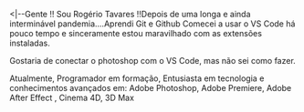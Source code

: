 <|--Gente !! 
Sou Rogério Tavares !!Depois de uma longa e ainda interminável pandemia....Aprendi Git e Github
Comecei a usar o VS Code há pouco tempo e sinceramente estou maravilhado com as extensões instaladas.

Gostaria de conectar o photoshop com o VS Code, mas não sei como fazer. 

Atualmente, Programador em formação, Entusiasta em tecnologia e conhecimentos avançados em: Adobe Photoshop, Adobe Premiere, Adobe After Effect , Cinema 4D, 3D Max

<div>
  <a href- https://getavares.myportfolio.com/'   


<!--


🔇
-->
